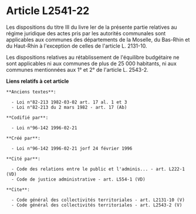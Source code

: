 # Article L2541-22

Les dispositions du titre III du livre Ier de la présente partie relatives au régime juridique des actes pris par les
autorités communales sont applicables aux communes des départements de la Moselle, du Bas-Rhin et du Haut-Rhin à l'exception
de celles de l'article L. 2131-10. 

Les dispositions relatives au rétablissement de l'équilibre budgétaire ne sont applicables ni aux communes de plus de 25 000
habitants, ni aux communes mentionnées aux 1° et 2° de l'article L. 2543-2.

**Liens relatifs à cet article**

	**Anciens textes**:

	  - Loi n°82-213 1982-03-02 art. 17 al. 1 et 3
	  - Loi n°82-213 du 2 mars 1982 - art. 17 (Ab)

	**Codifié par**:

	  - Loi n°96-142 1996-02-21

	**Créé par**:

	  - Loi n°96-142 1996-02-21 jorf 24 février 1996

	**Cité par**:

	  - Code des relations entre le public et l'adminis... - art. L222-1 (VD)
	  - Code de justice administrative - art. L554-1 (VD)

	**Cite**:

	  - Code général des collectivités territoriales - art. L2131-10 (V)
	  - Code général des collectivités territoriales - art. L2543-2 (V)
